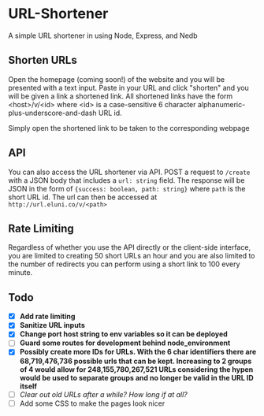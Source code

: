 # URL-Shortener
A simple URL shortener in using Node, Express, and Nedb

## Shorten URLs

Open the homepage (coming soon!) of the website and you will be presented with a text input. Paste in your URL and click "shorten" and you will be
given a link a shortened link. All shortened links have the form &lt;host&gt;/v/&lt;id&gt; where &lt;id&gt; is a case-sensitive 6 character
alphanumeric-plus-underscore-and-dash URL id.

Simply open the shortened link to be taken to the corresponding webpage

## API

You can also access the URL shortener via API. POST a request to `/create` with a JSON body that includes a `url: string` field. The response will be JSON in the form of `{success: boolean, path: string}` where `path` is the
short URL id. The url can then be accessed at `http://url.eluni.co/v/<path>`

## Rate Limiting

Regardless of whether you use the API directly or the client-side interface, you are limited to creating 50 short
URLs an hour and you are also limited to the number of redirects you can perform using a short link to 100 every minute.

## Todo

*  [x]  **Add rate limiting**
*  [x]  **Sanitize URL inputs**
*  [x]  **Change port host string to env variables so it can be deployed**
*  [ ]  **Guard some routes for development behind node_environment**
*  [x]  **Possibly create more IDs for URLs. With the 6 char identifiers there are 68,719,476,736 possible urls that can be kept. Increasing to 2 groups of 4
would allow for 248,155,780,267,521 URLs considering the hypen would be used to separate groups and no longer be valid in the URL ID itself**
*  [ ]  *Clear out old URLs after a while? How long if at all?*
*  [ ]  Add some CSS to make the pages look nicer
